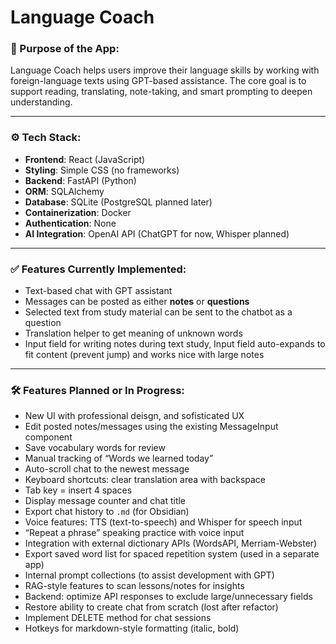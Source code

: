# Language Coach


### 🎯 Purpose of the App:
Language Coach helps users improve their language skills by working with foreign-language texts using GPT-based assistance. The core goal is to support reading, translating, note-taking, and smart prompting to deepen understanding.

---

### ⚙️ Tech Stack:
- **Frontend**: React (JavaScript)
- **Styling**: Simple CSS (no frameworks)
- **Backend**: FastAPI (Python)
- **ORM**: SQLAlchemy
- **Database**: SQLite (PostgreSQL planned later)
- **Containerization**: Docker
- **Authentication**: None
- **AI Integration**: OpenAI API (ChatGPT for now, Whisper planned)

---

### ✅ Features Currently Implemented:
- Text-based chat with GPT assistant  
- Messages can be posted as either **notes** or **questions**
- Selected text from study material can be sent to the chatbot as a question
- Translation helper to get meaning of unknown words
- Input field for writing notes during text study, Input field auto-expands to fit content (prevent jump) and works nice with large notes  

---

### 🛠️ Features Planned or In Progress:
- New UI with professional deisgn, and sofisticated UX
- Edit posted notes/messages using the existing MessageInput component  
- Save vocabulary words for review  
- Manual tracking of “Words we learned today”  
- Auto-scroll chat to the newest message  
- Keyboard shortcuts: clear translation area with backspace  
- Tab key = insert 4 spaces  
- Display message counter and chat title  
- Export chat history to `.md` (for Obsidian)  
- Voice features: TTS (text-to-speech) and Whisper for speech input  
- “Repeat a phrase” speaking practice with voice input  
- Integration with external dictionary APIs (WordsAPI, Merriam-Webster)  
- Export saved word list for spaced repetition system (used in a separate app)  
- Internal prompt collections (to assist development with GPT)  
- RAG-style features to scan lessons/notes for insights  
- Backend: optimize API responses to exclude large/unnecessary fields  
- Restore ability to create chat from scratch (lost after refactor)  
- Implement DELETE method for chat sessions  
- Hotkeys for markdown-style formatting (italic, bold)